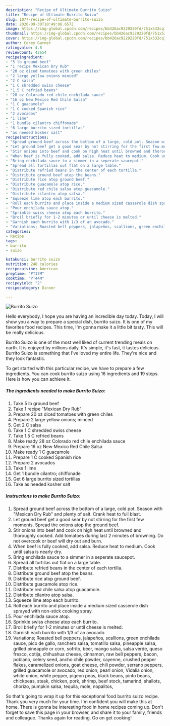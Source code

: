 ```yaml
---
description: "Recipe of Ultimate Burrito Suizo"
title: "Recipe of Ultimate Burrito Suizo"
slug: 1077-recipe-of-ultimate-burrito-suizo
date: 2020-09-30T10:49:08.657Z
image: https://img-global.cpcdn.com/recipes/bb426ac9229220fd/751x532cq70/burrito-suizo-recipe-main-photo.jpg
thumbnail: https://img-global.cpcdn.com/recipes/bb426ac9229220fd/751x532cq70/burrito-suizo-recipe-main-photo.jpg
cover: https://img-global.cpcdn.com/recipes/bb426ac9229220fd/751x532cq70/burrito-suizo-recipe-main-photo.jpg
author: Corey Garner
ratingvalue: 4.8
reviewcount: 42654
recipeingredient:
- "5 lb ground beef"
- "1 recipe Mexican Dry Rub"
- "20 oz diced tomatoes with green chiles"
- "2 large yellow onions minced"
- "2 C salsa"
- "1 C shredded swiss cheese"
- "1.5 C refried beans"
- "28 oz Colorado red chile enchilada sauce"
- "16 oz New Mexico Red Chile Salsa"
- "1 C guacamole"
- "1 C cooked Spanish rice"
- "2 avocados"
- "1 lime"
- "1 bundle cilantro chiffonade"
- "6 large burrito sized tortillas"
- "as needed kosher salt"
recipeinstructions:
- "Spread ground beef across the bottom of a large, cold pot. Season with &#34;Mexican Dry Rub&#34; and plenty of salt. Crank heat to full blast."
- "Let ground beef get a good sear by not stirring for the first few moments. Spread the onions atop the ground beef."
- "Stir onions into beef and cook on high heat until browned and thoroughly cooked. Add tomatoes during last 2 minutes of browning. Do not overcook or beef will dry out and burn."
- "When beef is fully cooked, add salsa. Reduce heat to medium. Cook until salsa is nearly dry."
- "Bring enchilada sauce to a simmer in a seperate saucepot."
- "Spread all tortillas out flat on a large table."
- "Distribute refried beans in the center of each tortilla."
- "Distribute ground beef atop the beans."
- "Distribute rice atop ground beef."
- "Distribute guacamole atop rice."
- "Distribute red chile salsa atop guacamole."
- "Distribute cilantro atop salsa."
- "Squeeze lime atop each burrito."
- "Roll each burrito and place inside a medium sized casserole dish sprayed with non-stick cooking spray."
- "Pour enchilada sauce atop."
- "Sprinkle swiss cheese atop each burrito."
- "Broil briefly for 1-2 minutes or until cheese is melted."
- "Garnish each burrito with 1/3 of an avocado."
- "Variations; Roasted bell peppers, jalapeños, scallions, green enchilada sauce, pico de gallo, ranchero salsa, tomatillo salsa, pineapple salsa, grilled pineapple or corn, sofrito, beer, mango salsa, salsa verde, queso fresco, cotija, chihuahua cheese, cinnamon, raw bell peppers, bacon, poblano, celery seed, ancho chile powder, cayenne, crushed pepper flakes, caramelized onions, goat cheese, chili powder, serrano peppers, grilled guacamole or avocado, red onion, pearl onion, Vidalia onion, white onion, white pepper, pigeon peas, black beans, pinto beans, chickpeas, steak, chicken, pork, shrimp, beef stock, tamarind, shallots, chorizo, pumpkin salsa, tequila, mole, nopalitos,"
categories:
- Recipe
tags:
- burrito
- suizo

katakunci: burrito suizo 
nutrition: 248 calories
recipecuisine: American
preptime: "PT17M"
cooktime: "PT44M"
recipeyield: "2"
recipecategory: Dinner

---
```



![Burrito Suizo](https://img-global.cpcdn.com/recipes/bb426ac9229220fd/751x532cq70/burrito-suizo-recipe-main-photo.jpg)

Hello everybody, I hope you are having an incredible day today. Today, I will show you a way to prepare a special dish, burrito suizo. It is one of my favorites food recipes. This time, I'm gonna make it a little bit tasty. This will be really delicious.

Burrito Suizo is one of the most well liked of current trending meals on earth. It is enjoyed by millions daily. It's simple, it's fast, it tastes delicious. Burrito Suizo is something that I've loved my entire life. They're nice and they look fantastic.




To get started with this particular recipe, we have to prepare a few ingredients. You can cook burrito suizo using 16 ingredients and 19 steps. Here is how you can achieve it.

<!--inarticleads1-->

##### The ingredients needed to make Burrito Suizo:

1. Take 5 lb ground beef
1. Take 1 recipe &#34;Mexican Dry Rub&#34;
1. Prepare 20 oz diced tomatoes with green chiles
1. Prepare 2 large yellow onions; minced
1. Get 2 C salsa
1. Take 1 C shredded swiss cheese
1. Take 1.5 C refried beans
1. Make ready 28 oz Colorado red chile enchilada sauce
1. Prepare 16 oz New Mexico Red Chile Salsa
1. Make ready 1 C guacamole
1. Prepare 1 C cooked Spanish rice
1. Prepare 2 avocados
1. Take 1 lime
1. Get 1 bundle cilantro; chiffonade
1. Get 6 large burrito sized tortillas
1. Take as needed kosher salt




<!--inarticleads2-->

##### Instructions to make Burrito Suizo:

1. Spread ground beef across the bottom of a large, cold pot. Season with &#34;Mexican Dry Rub&#34; and plenty of salt. Crank heat to full blast.
1. Let ground beef get a good sear by not stirring for the first few moments. Spread the onions atop the ground beef.
1. Stir onions into beef and cook on high heat until browned and thoroughly cooked. Add tomatoes during last 2 minutes of browning. Do not overcook or beef will dry out and burn.
1. When beef is fully cooked, add salsa. Reduce heat to medium. Cook until salsa is nearly dry.
1. Bring enchilada sauce to a simmer in a seperate saucepot.
1. Spread all tortillas out flat on a large table.
1. Distribute refried beans in the center of each tortilla.
1. Distribute ground beef atop the beans.
1. Distribute rice atop ground beef.
1. Distribute guacamole atop rice.
1. Distribute red chile salsa atop guacamole.
1. Distribute cilantro atop salsa.
1. Squeeze lime atop each burrito.
1. Roll each burrito and place inside a medium sized casserole dish sprayed with non-stick cooking spray.
1. Pour enchilada sauce atop.
1. Sprinkle swiss cheese atop each burrito.
1. Broil briefly for 1-2 minutes or until cheese is melted.
1. Garnish each burrito with 1/3 of an avocado.
1. Variations; Roasted bell peppers, jalapeños, scallions, green enchilada sauce, pico de gallo, ranchero salsa, tomatillo salsa, pineapple salsa, grilled pineapple or corn, sofrito, beer, mango salsa, salsa verde, queso fresco, cotija, chihuahua cheese, cinnamon, raw bell peppers, bacon, poblano, celery seed, ancho chile powder, cayenne, crushed pepper flakes, caramelized onions, goat cheese, chili powder, serrano peppers, grilled guacamole or avocado, red onion, pearl onion, Vidalia onion, white onion, white pepper, pigeon peas, black beans, pinto beans, chickpeas, steak, chicken, pork, shrimp, beef stock, tamarind, shallots, chorizo, pumpkin salsa, tequila, mole, nopalitos,




So that's going to wrap it up for this exceptional food burrito suizo recipe. Thank you very much for your time. I'm confident you will make this at home. There is gonna be interesting food in home recipes coming up. Don't forget to save this page in your browser, and share it to your family, friends and colleague. Thanks again for reading. Go on get cooking!
